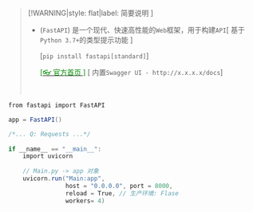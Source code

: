 <br/>

>[!WARNING|style: flat|label: 简要说明 ]
>
>- (`FastAPI`) 是一个现代、快速高性能的`Web`框架，用于构建`API`[ 基于`Python 3.7+`的类型提示功能 ]
>
>   [`pip install fastapi[standard]`]
>
>   [<span style='color:#008B00'>[👓 官方首页 ]</span>](https://fastapi.tiangolo.com/zh/tutorial/#_1 ':target=_blank') [ 内置`Swagger UI - http://x.x.x.x/docs`]
>
>
><br/>

```csharp
from fastapi import FastAPI

app = FastAPI()

/*... Q: Requests ...*/
    
if __name__ == "__main__":
	import uvicorn
        
    // Main.py -> app 对象
	uvicorn.run("Main:app",
				host = "0.0.0.0", port = 8000,
				reload = True, // 生产环境: Flase
				workers= 4)
        
        
```

